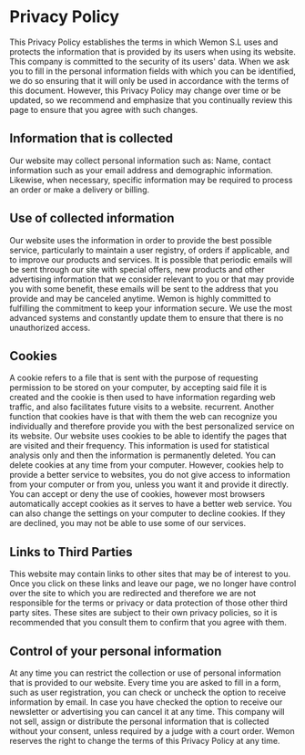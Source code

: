 # Privacy Policy

This Privacy Policy establishes the terms in which Wemon S.L uses and protects the information that is provided by its users when using its website. This company is committed to the security of its users' data. When we ask you to fill in the personal information fields with which you can be identified, we do so ensuring that it will only be used in accordance with the terms of this document. However, this Privacy Policy may change over time or be updated, so we recommend and emphasize that you continually review this page to ensure that you agree with such changes.

## Information that is collected
Our website may collect personal information such as: Name, contact information such as your email address and demographic information. Likewise, when necessary, specific information may be required to process an order or make a delivery or billing.

## Use of collected information
Our website uses the information in order to provide the best possible service, particularly to maintain a user registry, of orders if applicable, and to improve our products and services. It is possible that periodic emails will be sent through our site with special offers, new products and other advertising information that we consider relevant to you or that may provide you with some benefit, these emails will be sent to the address that you provide and may be canceled anytime.
Wemon is highly committed to fulfilling the commitment to keep your information secure. We use the most advanced systems and constantly update them to ensure that there is no unauthorized access.

## Cookies
A cookie refers to a file that is sent with the purpose of requesting permission to be stored on your computer, by accepting said file it is created and the cookie is then used to have information regarding web traffic, and also facilitates future visits to a website. recurrent. Another function that cookies have is that with them the web can recognize you individually and therefore provide you with the best personalized service on its website.
Our website uses cookies to be able to identify the pages that are visited and their frequency. This information is used for statistical analysis only and then the information is permanently deleted. You can delete cookies at any time from your computer. However, cookies help to provide a better service to websites, you do not give access to information from your computer or from you, unless you want it and provide it directly. You can accept or deny the use of cookies, however most browsers automatically accept cookies as it serves to have a better web service. You can also change the settings on your computer to decline cookies. If they are declined, you may not be able to use some of our services.

## Links to Third Parties
This website may contain links to other sites that may be of interest to you. Once you click on these links and leave our page, we no longer have control over the site to which you are redirected and therefore we are not responsible for the terms or privacy or data protection of those other third party sites. These sites are subject to their own privacy policies, so it is recommended that you consult them to confirm that you agree with them.

## Control of your personal information
At any time you can restrict the collection or use of personal information that is provided to our website. Every time you are asked to fill in a form, such as user registration, you can check or uncheck the option to receive information by email. In case you have checked the option to receive our newsletter or advertising you can cancel it at any time.
This company will not sell, assign or distribute the personal information that is collected without your consent, unless required by a judge with a court order.
Wemon reserves the right to change the terms of this Privacy Policy at any time.
